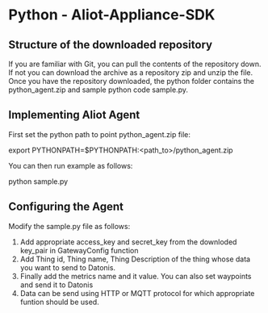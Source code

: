 ﻿Python - Aliot-Appliance-SDK
==========================


Structure of the downloaded repository
--------------------------------------

If you are familiar with Git, you can pull the contents of the repository down. If not you can download the archive as a repository zip and unzip the file. Once you have the repository downloaded, the python folder contains the python_agent.zip and sample python code sample.py.

Implementing Aliot Agent
------------------------

First set the python path to point python_agent.zip file:

export PYTHONPATH=$PYTHONPATH:<path_to>/python_agent.zip

You can then run example as follows:

python sample.py

Configuring the Agent
---------------------

Modify the sample.py file as follows:

1. Add appropriate access_key and secret_key from the downloded key_pair in GatewayConfig function
2. Add Thing id, Thing name, Thing Description of the thing whose data you want to send to Datonis.
3. Finally add the metrics name and it value. You can also set waypoints and send it to Datonis
4. Data can be send using HTTP or MQTT protocol for which appropriate funtion should be used.